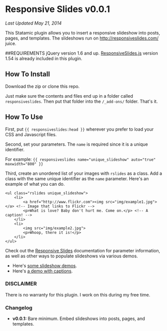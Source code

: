 Responsive Slides v0.0.1
============================
*Last Updated May 21, 2014*

This Statamic plugin allows you to insert a responsive slideshow into posts, pages, and templates. The slideshows run on http://responsiveslides.com/ juice.

##REQUIREMENTS
jQuery version 1.6 and up. [ResponsiveSlides.js](https://github.com/viljamis/ResponsiveSlides.js) version 1.54 is already included in this plugin.

## How To Install
Download the zip or clone this repo.

Just make sure the contents and files end up in a folder called `responsiveslides`. Then put that folder into the `/_add-ons/` folder. That's it.

## How To Use
First, put `{{ responsiveslides:head }}` wherever you prefer to load your CSS and Javascript files.

Second, set your parameters. The `name` is required since it is a unique identifier.

For example: `{{ responsiveslides name="unique_slideshow" auto="true" maxwidth="800" }}`

Third, create an unordered list of your images with `rslides` as a class. Add a class with the same unique identifier as the `name` parameter. Here's an example of what you can do.

    <ul class="rslides unique_slideshow">
        <li>
            <a href="http://www.flickr.com"><img src="img/example1.jpg"></a> <!-- Image that links to Flickr -->
            <p>What is love? Baby don't hurt me. Come on.</p> <!-- A caption! -->
        </li>	
        <li>
            <img src="img/example2.jpg">
            <p>Whoop, there it is!</p>
        </li>
    </ul>

Check out the [Responsive Slides](http://responsiveslides.com/) documentation for parameter information, as well as other ways to populate slideshows via various demos.

* Here's [some slideshow demos](http://responsiveslides.com/themes/themes.html). 
* Here's [a demo with captions](http://responsiveslides.com/with-captions/themes.html). 


### DISCLAIMER
There is no warranty for this plugin. I work on this during my free time.

### Changelog
- **v0.0.1:** Bare minimum. Embed slideshows into posts, pages, and templates.